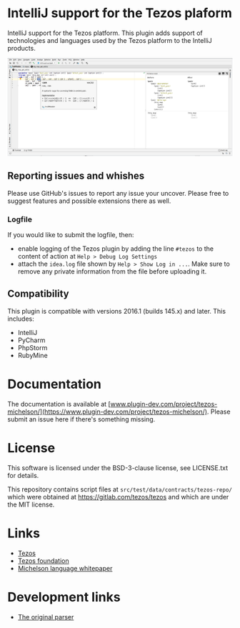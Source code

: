 # IntelliJ support for the Tezos plaform

IntelliJ support for the Tezos platform.
This plugin adds support of technologies and languages used by the
Tezos platform to the IntelliJ products.

<img src="docs/mainwindow.png"/>

## Reporting issues and whishes
Please use GitHub's issues to report any issue your uncover. Please free to
suggest features and possible extensions there as well.

### Logfile
If you would like to submit the logfile, then:
- enable logging of the Tezos plugin by adding the line `#tezos` to the content of action at `Help > Debug Log Settings`
- attach the `idea.log` file shown by `Help > Show Log in ...`. Make sure to remove any private information from the file before uploading it.

## Compatibility

This plugin is compatible with versions 2016.1 (builds 145.x) and later.
This includes:
- IntelliJ
- PyCharm
- PhpStorm
- RubyMine

# Documentation

The documentation is available at [www.plugin-dev.com/project/tezos-michelson/](https://www.plugin-dev.com/project/tezos-michelson/).
Please submit an issue here if there's something missing.

# License
This software is licensed under the BSD-3-clause license, see LICENSE.txt for details.

This repository contains script files at `src/test/data/contracts/tezos-repo/`
which were obtained at https://gitlab.com/tezos/tezos and which are under the MIT license.

# Links
- [Tezos](https://tezos.com/)
- [Tezos foundation](http://tezosfoundation.ch/)
- [Michelson language whitepaper](http://tezos.gitlab.io/betanet/whitedoc/michelson.html)

# Development links
- [The original parser](https://gitlab.com/tezos/tezos/blob/master/src/proto_alpha/lib_protocol/src/script_ir_translator.ml)